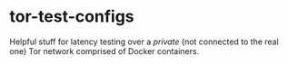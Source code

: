 # tor-test-configs
Helpful stuff for latency testing over a *private* (not connected to the real one) Tor network comprised of Docker containers.
